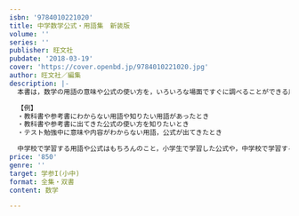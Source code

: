 ```yaml
---
isbn: '9784010221020'
title: 中学数学公式・用語集　新装版
volume: ''
series: ''
publisher: 旺文社
pubdate: '2018-03-19'
cover: 'https://cover.openbd.jp/9784010221020.jpg'
author: 旺文社／編集
description: |-
  本書は，数学の用語の意味や公式の使い方を，いろいろな場面ですぐに調べることができる用語集です。すぐにその意味や公式をひくことができるように工夫してあります。

  【例】
  ・教科書や参考書にわからない用語や知りたい用語があったとき
  ・教科書や参考書に出てきた公式の使い方を知りたいとき
  ・テスト勉強中に意味や内容がわからない用語，公式が出てきたとき

  中学校で学習する用語や公式はもちろんのこと，小学生で学習した公式や，中学校で学習する数学と関連が深，高校１年生で学習する数学の公式もカバーしています。
price: '850'
genre: ''
target: 学参I(小中)
format: 全集・双書
content: 数学

---
```

